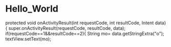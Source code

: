 # Hello_World
protected void onActivityResult(int requestCode, int resultCode, Intent data) {    super.onActivityResult(requestCode, resultCode, data);    if(requestCode==1&&resultCode==2){               String mo=     data.getStringExtra("o");        textView.setText(mo);
